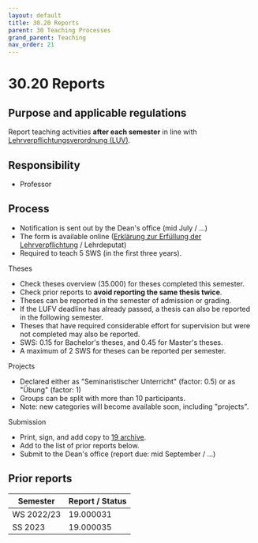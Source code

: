 ```yaml
---
layout: default
title: 30.20 Reports
parent: 30 Teaching Processes
grand_parent: Teaching
nav_order: 21
---
```


# 30.20 Reports

## Purpose and applicable regulations

Report teaching activities **after each semester** in line with [Lehrverpflichtungsverordnung (LUV)](https://www.uni-bamberg.de/fileadmin/uni/verwaltung/mittelbau-konvent/Lehrverpflichtungsverordnung2004.pdf).

## Responsibility

- Professor

## Process

- Notification is sent out by the Dean's office (mid July / ...)
- The form is available online ([Erklärung zur Erfüllung der Lehrverpflichtung](https://www.uni-bamberg.de/abt-personal/formulare-infos-und-merkblaetter/) / Lehrdeputat)
- Required to teach 5 SWS (in the first three years).

Theses

- Check theses overview (35.000) for theses completed this semester.
- Check prior reports to **avoid reporting the same thesis twice**.
- Theses can be reported in the semester of admission or grading.
- If the LUFV deadline has already passed, a thesis can also be reported in the following semester.
- Theses that have required considerable effort for supervision but were not completed may also be reported.
- SWS: 0.15 for Bachelor's theses, and 0.45 for Master's theses.
- A maximum of 2 SWS for theses can be reported per semester.

Projects

- Declared either as "Seminaristischer Unterricht" (factor: 0.5) or as "Übung" (factor: 1)
- Groups can be split with more than 10 participants.
- Note: new categories will become available soon, including "projects".

Submission

- Print, sign, and add copy to [19 archive](../../lab_management/19_archive.html).
- Add to the list of prior reports below.
- Submit to the Dean's office (report due: mid September / ...)

## Prior reports

| Semester    | Report / Status  |
|-------------|------------------|
| WS 2022/23  | 19.000031        |
| SS 2023     | 19.000035        |
